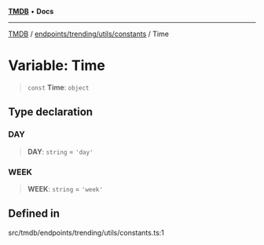 [**TMDB**](../../../../../README.md) • **Docs**

***

[TMDB](../../../../../README.md) / [endpoints/trending/utils/constants](../README.md) / Time

# Variable: Time

> `const` **Time**: `object`

## Type declaration

### DAY

> **DAY**: `string` = `'day'`

### WEEK

> **WEEK**: `string` = `'week'`

## Defined in

src/tmdb/endpoints/trending/utils/constants.ts:1
